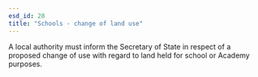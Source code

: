 ```yaml
---
esd_id: 28
title: "Schools - change of land use"
---
```


A local authority must inform the Secretary of State in respect of a proposed change of use with regard to land held for school or Academy purposes.

